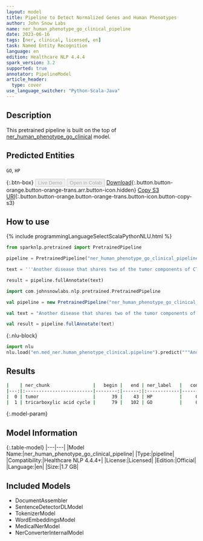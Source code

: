 ```yaml
---
layout: model
title: Pipeline to Detect Normalized Genes and Human Phenotypes
author: John Snow Labs
name: ner_human_phenotype_go_clinical_pipeline
date: 2023-06-16
tags: [ner, clinical, licensed, en]
task: Named Entity Recognition
language: en
edition: Healthcare NLP 4.4.4
spark_version: 3.2
supported: true
annotator: PipelineModel
article_header:
  type: cover
use_language_switcher: "Python-Scala-Java"
---
```


## Description

This pretrained pipeline is built on the top of [ner_human_phenotype_go_clinical](https://nlp.johnsnowlabs.com/2021/03/31/ner_human_phenotype_go_clinical_en.html) model.

## Predicted Entities

`GO`, `HP`



{:.btn-box}
<button class="button button-orange" disabled>Live Demo</button>
<button class="button button-orange" disabled>Open in Colab</button>
[Download](https://s3.amazonaws.com/auxdata.johnsnowlabs.com/clinical/models/ner_human_phenotype_go_clinical_pipeline_en_4.4.4_3.2_1686950580792.zip){:.button.button-orange.button-orange-trans.arr.button-icon.hidden}
[Copy S3 URI](s3://auxdata.johnsnowlabs.com/clinical/models/ner_human_phenotype_go_clinical_pipeline_en_4.4.4_3.2_1686950580792.zip){:.button.button-orange.button-orange-trans.button-icon.button-copy-s3}

## How to use

<div class="tabs-box" markdown="1">
{% include programmingLanguageSelectScalaPythonNLU.html %}

```python
from sparknlp.pretrained import PretrainedPipeline

pipeline = PretrainedPipeline("ner_human_phenotype_go_clinical_pipeline", "en", "clinical/models")

text = '''Another disease that shares two of the tumor components of CT, namely GIST and tricarboxylic acid cycle is the Carney-Stratakis syndrome (CSS) or dyad.'''

result = pipeline.fullAnnotate(text)
```
```scala
import com.johnsnowlabs.nlp.pretrained.PretrainedPipeline

val pipeline = new PretrainedPipeline("ner_human_phenotype_go_clinical_pipeline", "en", "clinical/models")

val text = "Another disease that shares two of the tumor components of CT, namely GIST and tricarboxylic acid cycle is the Carney-Stratakis syndrome (CSS) or dyad."

val result = pipeline.fullAnnotate(text)
```


{:.nlu-block}
```python
import nlu
nlu.load("en.med_ner.human_phenotype_clinical.pipeline").predict("""Another disease that shares two of the tumor components of CT, namely GIST and tricarboxylic acid cycle is the Carney-Stratakis syndrome (CSS) or dyad.""")
```

</div>



## Results

```bash
|    | ner_chunk                |   begin |   end | ner_label   |   confidence |
|---:|:-------------------------|--------:|------:|:------------|-------------:|
|  0 | tumor                    |      39 |    43 | HP          |     0.9996   |
|  1 | tricarboxylic acid cycle |      79 |   102 | GO          |     0.994633 |
```

{:.model-param}
## Model Information

{:.table-model}
|---|---|
|Model Name:|ner_human_phenotype_go_clinical_pipeline|
|Type:|pipeline|
|Compatibility:|Healthcare NLP 4.4.4+|
|License:|Licensed|
|Edition:|Official|
|Language:|en|
|Size:|1.7 GB|

## Included Models

- DocumentAssembler
- SentenceDetectorDLModel
- TokenizerModel
- WordEmbeddingsModel
- MedicalNerModel
- NerConverterInternalModel